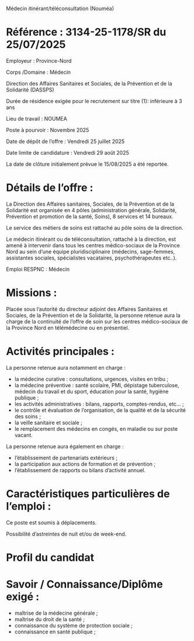 
Médecin itinérant/téléconsultation (Nouméa)

# Référence : 3134-25-1178/SR du 25/07/2025

Employeur : Province-Nord

Corps /Domaine : Médecin

Direction des Affaires Sanitaires et Sociales, de la Prévention et de la Solidarité (DASSPS)

Durée de résidence exigée pour le recrutement sur titre (1): inférieure à 3 ans

Lieu de travail : NOUMEA

Poste à pourvoir : Novembre 2025

Date de dépôt de l’offre : Vendredi 25 juillet 2025

Date limite de candidature : Vendredi 29 août 2025

La date de clôture initialement prévue le 15/08/2025 a été reportée.

# Détails de l’offre :

La Direction des Affaires sanitaires, Sociales, de la Prévention et de la Solidarité est organisée en 4 pôles (administration générale, Solidarité, Prévention et promotion de la santé, Soins), 8 services et 14 bureaux.

Le service des métiers de soins est rattaché au pôle soins de la direction.

Le médecin itinérant ou de téléconsultation, rattaché à la direction, est amené à intervenir dans tous les centres médico-sociaux de la Province Nord au sein d’une équipe pluridisciplinaire (médecins, sage-femmes, assistantes sociales, spécialistes vacataires, psychothérapeutes etc..).

Emploi RESPNC : Médecin

# Missions :

Placée sous l’autorité du directeur adjoint des Affaires Sanitaires et Sociales, de la Prévention et de la Solidarité, la personne retenue aura la charge de la continuité de l’offre de soin sur les centres médico-sociaux de la Province Nord en télémédecine ou en présentiel.

# Activités principales :

La personne retenue aura notamment en charge :

- la médecine curative : consultations, urgences, visites en tribu ;
- la médecine préventive : santé scolaire, PMI, dépistage tuberculose, médecin du travail et du sport, éducation pour la santé, hygiène publique ;
- les activités administratives : bilans, rapports, comptes-rendus, etc… ;
- le contrôle et évaluation de l’organisation, de la qualité et de la sécurité des soins ;
- la veille sanitaire et sociale ;
- le remplacement des médecins en congés, en maladie ou sur poste vacant.

La personne retenue aura également en charge :

- l’établissement de partenariats extérieurs ;
- la participation aux actions de formation et de prévention ;
- l’établissement de rapports ou bilans d’activité annuel.

# Caractéristiques particulières de l’emploi :

Ce poste est soumis à déplacements.

Possibilité d’astreintes de nuit et/ou de week-end.

# Profil du candidat

# Savoir / Connaissance/Diplôme exigé :

- maîtrise de la médecine générale ;
- maîtrise du droit de la santé ;
- connaissance du système de protection sociale ;
- connaissance en santé publique ;


